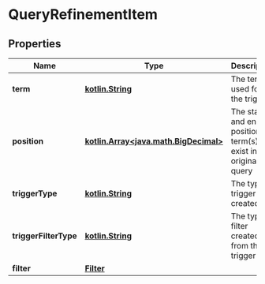 # QueryRefinementItem

## Properties
Name | Type | Description | Notes
------------ | ------------- | ------------- | -------------
**term** | [**kotlin.String**](.md) | The term(s) used for the trigger |  [optional]
**position** | [**kotlin.Array&lt;java.math.BigDecimal&gt;**](java.math.BigDecimal.md) | The start and end position the term(s) exist in the original query |  [optional]
**triggerType** | [**kotlin.String**](.md) | The type of trigger created |  [optional]
**triggerFilterType** | [**kotlin.String**](.md) | The type of filter created from this trigger |  [optional]
**filter** | [**Filter**](git/workplace-search-kotlin/swagger-codegen/docs/Filter.md) |  |  [optional]

